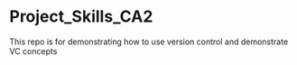 # Project_Skills_CA2
This repo is for demonstrating how to use version control and demonstrate VC concepts
